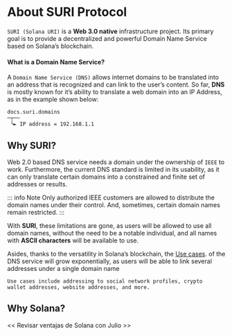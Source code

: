 # About SURI Protocol

`SURI (Solana URI)` is a **Web 3.0 native** infrastructure project. Its primary goal is to provide a decentralized and powerful Domain Name Service based on Solana’s blockchain.

#### What is a Domain Name Service?

A ``Domain Name Service (DNS)`` allows internet domains to be translated into an address that is recognized and can link to the user’s content. So far, **DNS** is mostly known for it’s ability to translate a web domain into an IP Address, as in the example shown below:

```
docs.suri.domains
─┬── 
 └► IP address = 192.168.1.1
```

## Why SURI?

Web 2.0 based DNS service needs a domain under the ownership of `IEEE` to work. Furthermore, the current DNS standard is limited in its usability, as it can only translate certain domains into a constrained and finite set of addresses or results.

::: info Note
Only authorized IEEE customers are allowed to distribute the domain names under their control. And, sometimes, certain domain names remain restricted.
:::



With **SURI**, these limitations are gone, as users will be allowed to use all domain names, without the need to be a notable individual, and all names with **ASCII characters** will be available to use. 

Asides, thanks to the versatility in Solana’s blockchain, the [Use cases](https://docs.suri.domains/en/applications). of the DNS service will grow exponentially, as users will be able to link several addresses under a single domain name

```
Use cases include addressing to social network profiles, crypto
wallet addresses, website addresses, and more.
```


## Why Solana?

<< Revisar ventajas de Solana con Julio >>
